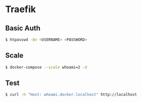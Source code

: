 # Traefik

## Basic Auth

```bash
$ htpasswd -bn <USERNAME> <PASSWORD>
```

## Scale

```bash
$ docker-compose --scale whoami=2 -d
```

## Test

```bash
$ curl -h "Host: whoami.docker.localhost" http://localhost
```
